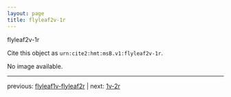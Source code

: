 ```yaml
---
layout: page
title: flyleaf2v-1r
---
```


flyleaf2v-1r

Cite this object as `urn:cite2:hmt:msB.v1:flyleaf2v-1r`.

No image available. 



---

previous: [flyleaf1v-flyleaf2r](../flyleaf1v-flyleaf2r/) | next: [1v-2r](../1v-2r/)